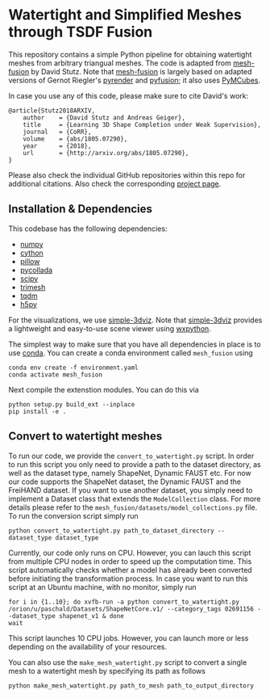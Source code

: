 # Watertight and Simplified Meshes through TSDF Fusion

This repository contains a simple Python pipeline for obtaining watertight
meshes from arbitrary triangual meshes. The code is adapted from
[mesh-fusion](https://github.com/davidstutz/mesh-fusion) by David Stutz. Note
that [mesh-fusion](https://github.com/davidstutz/mesh-fusion) is largely based
on adapted versions of Gernot Riegler's
[pyrender](https://github.com/griegler/pyrender) and
[pyfusion](https://github.com/griegler/pyfusion); it also uses
[PyMCubes](https://github.com/pmneila/PyMCubes).

In case you use any of this code, please make sure to cite David's work:

    @article{Stutz2018ARXIV,
        author    = {David Stutz and Andreas Geiger},
        title     = {Learning 3D Shape Completion under Weak Supervision},
        journal   = {CoRR},
        volume    = {abs/1805.07290},
        year      = {2018},
        url       = {http://arxiv.org/abs/1805.07290},
    }

Please also check the individual GitHub repositories within this repo for
additional citations.  Also check the corresponding [project
page](http://davidstutz.de/projects/shape-completion/).


## Installation & Dependencies

This codebase has the following dependencies:

- [numpy](https://numpy.org/doc/stable/user/install.html)
- [cython](https://cython.readthedocs.io/en/latest/src/quickstart/build.html)
- [pillow](https://pillow.readthedocs.io/en/stable/installation.html)
- [pycollada](https://pycollada.readthedocs.io/en/latest/install.html)
- [scipy](https://scipy.org/install/)
- [trimesh](https://github.com/mikedh/trimesh)
- [tqdm](https://github.com/tqdm/tqdm)
- [h5py](https://www.h5py.org/)

For the visualizations, we use [simple-3dviz](http://simple-3dviz.com).
Note that
[simple-3dviz](http://simple-3dviz.com) provides a lightweight and easy-to-use
scene viewer using [wxpython](https://www.wxpython.org/). 

The simplest way to make sure that you have all dependencies in place is to use
[conda](https://docs.conda.io/projects/conda/en/4.6.1/index.html). You can
create a conda environment called ```mesh_fusion``` using
```
conda env create -f environment.yaml
conda activate mesh_fusion
```

Next compile the extenstion modules. You can do this via
```
python setup.py build_ext --inplace
pip install -e .
```

## Convert to watertight meshes

To run our code, we provide the `convert_to_watertight.py` script. In order to
run this script you only need to provide a path to the dataset directory, as
well as the dataset type, namely ShapeNet, Dynamic FAUST etc. For now our code
supports the ShapeNet dataset, the Dynamic FAUST and the FreiHAND dataset. If
you want to use another dataset, you simply need to implement a Dataset class
that extends the `ModelCollection` class. For more details please refer to the
`mesh_fusion/datasets/model_collections.py` file. To run the conversion script
simply run
```
python convert_to_watertight.py path_to_dataset_directory --dataset_type dataset_type
```
Currently, our code only runs on CPU. However, you can lauch this script from
multiple CPU nodes in order to speed up the computation time. This script
automatically checks whether a model has already been converted before initiating
the transformation process. In case you want to run this script at an Ubuntu
machine, with no monitor, simply run
```
for i in {1..10}; do xvfb-run -a python convert_to_watertight.py /orion/u/paschald/Datasets/ShapeNetCore.v1/ --category_tags 02691156 --dataset_type shapenet_v1 & done
wait
```
This script launches 10 CPU jobs. However, you can launch more or less
depending on the availability of your resources.

You can also use the `make_mesh_watertight.py` script to convert a single mesh
to a watertight mesh by specifying its path as follows
```
python make_mesh_watertight.py path_to_mesh path_to_output_directory
```
